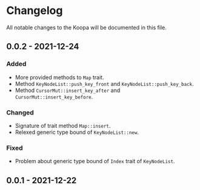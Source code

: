 # Changelog

All notable changes to the Koopa will be documented in this file.

## 0.0.2 - 2021-12-24

### Added

* More provided methods to `Map` trait.
* Method `KeyNodeList::push_key_front` and `KeyNodeList::push_key_back`.
* Method `CursorMut::insert_key_after` and `CursorMut::insert_key_before`.

### Changed

* Signature of trait method `Map::insert`.
* Relexed generic type bound of `KeyNodeList::new`.

### Fixed

* Problem about generic type bound of `Index` trait of `KeyNodeList`.

## 0.0.1 - 2021-12-22
